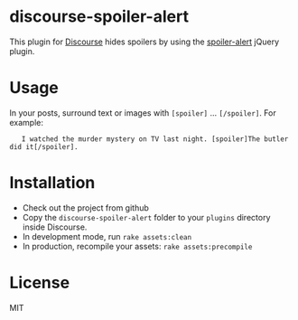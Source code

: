 discourse-spoiler-alert
=======================

This plugin for [Discourse](http://discourse.org) hides spoilers by using
the [spoiler-alert](http://joshbuddy.github.io/spoiler-alert/) jQuery plugin.

Usage
=====

In your posts, surround text or images with `[spoiler]` ... `[/spoiler]`. 
For example: 

```
   I watched the murder mystery on TV last night. [spoiler]The butler did it[/spoiler].
```

Installation
============

* Check out the project from github
* Copy the `discourse-spoiler-alert` folder to your `plugins` directory inside Discourse.
* In development mode, run `rake assets:clean`
* In production, recompile your assets: `rake assets:precompile`

License
=======
MIT